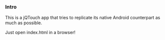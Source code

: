 ### Intro

This is a jQTouch app that tries to replicate its native Android counterpart as much as possible.

Just open index.html in a browser!